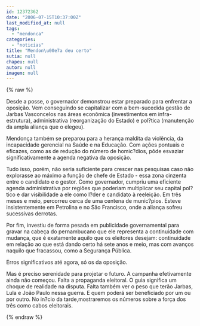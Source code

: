 ```yaml
---
id: 12372362
date: "2006-07-15T10:37:00Z"
last_modified_at: null
tags:
  - "mendonca"
categories:
  - "noticias"
title: "Mendon\u00e7a deu certo"
sutia: null
chapeu: null
autor: null
imagem: null
---
```

{% raw %}
<p><P>Desde a posse, o governador demonstrou estar preparado para enfrentar a oposição. Vem conseguindo se capitalizar com a bem-sucedida gestão de Jarbas Vasconcelos nas áreas econômica (investimentos em infra-estrutura), administrativa (reorganização do Estado) e pol?tica (manutenção da ampla aliança que o elegeu). </P></p>
<p><P>Mendonça também se preparou para a herança maldita da violência, da incapacidade gerencial na Saúde e na Educação. Com ações pontuais e eficazes, como as de redução do número de homic?dios, pôde esvaziar significativamente a agenda negativa da oposição.</P></p>
<p><P>Tudo isso, porém, não seria suficiente para crescer nas pesquisas caso não explorasse ao máximo a função de chefe de Estado - essa zona cinzenta entre o candidato e o gestor. Como governador, cumpriu uma eficiente agenda administrativa por regiões que poderiam multiplicar seu capital pol?tico e dar visibilidade a ele como l?der e candidato à reeleição. Em três meses e meio, percorreu cerca de uma centena de munic?pios. Esteve insistentemente em Petrolina e no São Francisco, onde a aliança sofreu sucessivas derrotas.</P></p>
<p><P>Por fim, investiu de forma pesada em publicidade governamental para gravar na cabeça do pernambucano que ele representa a continuidade com mudança, que é exatamente aquilo que os eleitores desejam: continuidade em relação ao que está dando certo há sete anos e meio, mas com avanços naquilo que fracassou, como a Segurança Pública.</P></p>
<p><P>Erros significativos até agora, só os da oposição.</P></p>
<p><P>Mas é preciso serenidade para projetar o futuro. A campanha efetivamente ainda não começou. Falta a propaganda eleitoral.&nbsp;O guia significa um choque de realidade na disputa. Falta também ver o peso que terão Jarbas, Lula e João Paulo nessa guerra. E quem poderá ser beneficiado por um ou por outro. No in?cio da tarde,mostraremos os números sobre a força dos três como cabos eleitorais.<BR></P> </p>
{% endraw %}